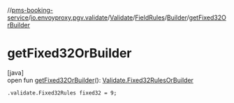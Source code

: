//[pms-booking-service](../../../../../index.md)/[io.envoyproxy.pgv.validate](../../../index.md)/[Validate](../../index.md)/[FieldRules](../index.md)/[Builder](index.md)/[getFixed32OrBuilder](get-fixed32-or-builder.md)

# getFixed32OrBuilder

[java]\
open fun [getFixed32OrBuilder](get-fixed32-or-builder.md)(): [Validate.Fixed32RulesOrBuilder](../../-fixed32-rules-or-builder/index.md)

`.validate.Fixed32Rules fixed32 = 9;`
